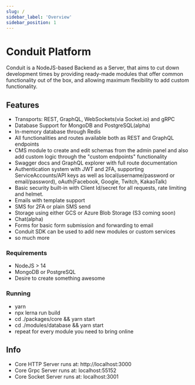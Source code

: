 ```yaml
---
slug: /
sidebar_label: 'Overview'
sidebar_position: 1
---
```



# Conduit Platform

Conduit is a NodeJS-based Backend as a Server, that aims to cut down development times
by providing ready-made modules that offer common functionality out of the box, and allowing
maximum flexibility to add custom functionality.

## Features
- Transports: REST, GraphQL, WebSockets(via Socket.io) and gRPC
- Database Support for MongoDB and PostgreSQL(alpha)
- In-memory database through Redis
- All functionalities and routes available both as REST and GraphQL endpoints
- CMS module to create and edit schemas from the admin panel and also
  add custom logic through the "custom endpoints" functionality
- Swagger docs and GraphQL explorer with full route documentation
- Authentication system with JWT and 2FA, supporting ServiceAccounts/API keys as well as
  local(username/password or email/password), oAuth(Facebook, Google, Twitch, KakaoTalk)
- Basic security built-in with Client Id/secret for all requests, rate limiting and helmet.
- Emails with template support
- SMS for 2FA or plain SMS send
- Storage using either GCS or Azure Blob Storage (S3 coming soon)
- Chat(alpha)
- Forms for basic form submission and forwarding to email
- Conduit SDK can be used to add new modules or custom services
- so much more

### Requirements

- NodeJS > 14
- MongoDB or PostgreSQL
- Desire to create something awesome

### Running

- yarn
- npx lerna run build
- cd ./packages/core && yarn start
- cd ./modules/database && yarn start
- repeat for every module you need to bring online


## Info

- Core HTTP Server runs at: http://localhost:3000
- Core Grpc Server runs at: localhost:55152
- Core Socket Server runs at: localhost:3001
